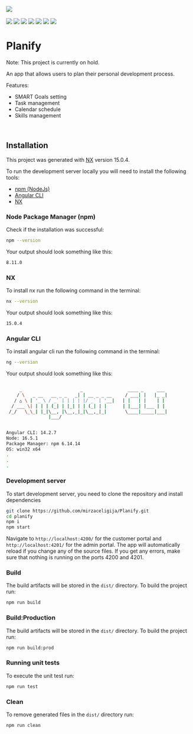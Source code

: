 <div>
  <img src="https://img.shields.io/badge/version-0.1.0-%236C63FF" />
</div>

<br/>

<div>
  <img src="https://img.shields.io/badge/Docker-%230db7ed.svg?style=flat&logo=docker&logoColor=white" />
  <img src="https://img.shields.io/badge/nx-143055?style=flat&logo=nx&logoColor=white" />
  <img src="https://img.shields.io/badge/Angular-DD0031?style=flat&logo=angular&logoColor=white" />
  <img src="https://img.shields.io/badge/.NET-512BD4?style=flat&logo=dotnet&logoColor=white" />
  <img src="https://img.shields.io/badge/MS%20SQL%20Sever-00000F?style=flat&logo=microsoft%20sql%20server&logoColor=white" />
  <img src="https://img.shields.io/badge/-Swagger-%23Clojure?style=flat&logo=swagger&logoColor=white" />
  <img src="https://img.shields.io/badge/Postman-FF6C37?style=flat&logo=postman&logoColor=white" />
</div>

# Planify

Note: This project is currently on hold.

An app that allows users to plan their personal development process.

Features:
- SMART Goals setting
- Task management
- Calendar schedule
- Skills management
<br/>

## Installation

This project was generated with [NX](https://nx.dev/) version 15.0.4.

To run the development server locally you will need to install the following tools:
- [npm (NodeJs)](https://nodejs.org/en/download/)
- [Angular CLI](https://github.com/angular/angular-cli)
- [NX](https://nx.dev/)

### Node Package Manager (npm)

Check if the installation was successful:
```bash
npm --version
```

Your output should look something like this:
```bash
8.11.0
```

### NX

To install nx run the following command in the terminal:
```bash
nx --version
```

Your output should look something like this:
```bash
15.0.4
```

### Angular CLI

To install angular cli run the following command in the terminal:
```bash
ng --version
```

Your output should look something like this:
```bash

     _                      _                 ____ _     ___
    / \   _ __   __ _ _   _| | __ _ _ __     / ___| |   |_ _|
   / △ \ | '_ \ / _` | | | | |/ _` | '__|   | |   | |    | |
  / ___ \| | | | (_| | |_| | | (_| | |      | |___| |___ | |
 /_/   \_\_| |_|\__, |\__,_|_|\__,_|_|       \____|_____|___|
                |___/


Angular CLI: 14.2.7
Node: 16.5.1
Package Manager: npm 6.14.14
OS: win32 x64
.
.
.
```

### Development server

To start development server, you need to clone the repository and install dependencies
```bash
git clone https://github.com/mirzaceligija/Planify.git
cd planify
npm i
npm start
```

Navigate to `http://localhost:4200/` for the customer portal and `http://localhost:4201/` for the admin portal. The app will automatically reload if you change any of the source files.
If you get any errors, make sure that nothing is running on the ports 4200 and 4201.


### Build

The build artifacts will be stored in the `dist/` directory. To build the project run:

```bash
npm run build
```

### Build:Production

The build artifacts will be stored in the `dist/` directory. To build the project run:

```bash
npm run build:prod
```

### Running unit tests

To execute the unit test run:

```bash
npm run test
```


### Clean

To remove generated files in the `dist/` directory run:

```bash
npm run clean
```
